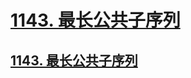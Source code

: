 # [1143. 最长公共子序列](https://github.com/imtsingyun/LeetCode/issues/16)

## [1143. 最长公共子序列](https://leetcode.cn/problems/longest-common-subsequence/)
